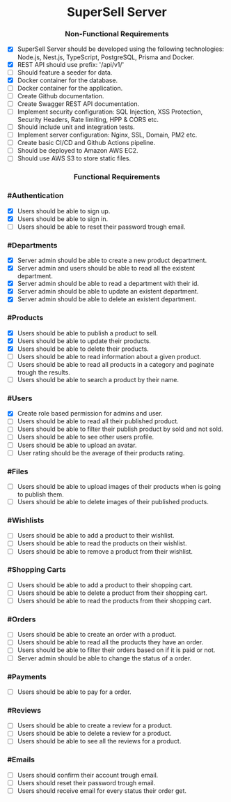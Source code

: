 <h1 align="center"> 
	SuperSell Server
</h1>

<h3 align="center"> 
	Non-Functional Requirements
</h3>

- [x] SuperSell Server should be developed using the following technologies: Node.js, Nest.js, TypeScript, PostgreSQL, Prisma and Docker.
- [x] REST API should use prefix: '/api/v1/'
- [ ] Should feature a seeder for data.
- [x] Docker container for the database.
- [ ] Docker container for the application.
- [ ] Create Github documentation.
- [ ] Create Swagger REST API documentation.
- [ ] Implement security configuration: SQL Injection, XSS Protection, Security Headers, Rate limiting, HPP & CORS etc.
- [ ] Should include unit and integration tests.
- [ ] Implement server configuration: Nginx, SSL, Domain, PM2 etc.
- [ ] Create basic CI/CD and Github Actions pipeline.
- [ ] Should be deployed to Amazon AWS EC2.
- [ ] Should use AWS S3 to store static files.

<h3 align="center"> 
	Functional Requirements
</h3>

### #Authentication

- [x] Users should be able to sign up.
- [x] Users should be able to sign in.
- [ ] Users should be able to reset their password trough email.

### #Departments

- [x] Server admin should be able to create a new product department.
- [x] Server admin and users should be able to read all the existent department.
- [x] Server admin should be able to read a department with their id.
- [x] Server admin should be able to update an existent department.
- [x] Server admin should be able to delete an existent department.

### #Products

- [x] Users should be able to publish a product to sell.
- [x] Users should be able to update their products.
- [x] Users should be able to delete their products.
- [ ] Users should be able to read information about a given product.
- [ ] Users should be able to read all products in a category and paginate trough the results.
- [ ] Users should be able to search a product by their name.

### #Users

- [x] Create role based permission for admins and user.
- [ ] Users should be able to read all their published product.
- [ ] Users should be able to filter their publish product by sold and not sold.
- [ ] Users should be able to see other users profile.
- [ ] Users should be able to upload an avatar.
- [ ] User rating should be the average of their products rating.

### #Files

- [ ] Users should be able to upload images of their products when is going to publish them.
- [ ] Users should be able to delete images of their published products.

### #Wishlists

- [ ] Users should be able to add a product to their wishlist.
- [ ] Users should be able to read the products on their wishlist.
- [ ] Users should be able to remove a product from their wishlist.

### #Shopping Carts

- [ ] Users should be able to add a product to their shopping cart.
- [ ] Users should be able to delete a product from their shopping cart.
- [ ] Users should be able to read the products from their shopping cart.

### #Orders

- [ ] Users should be able to create an order with a product.
- [ ] Users should be able to read all the products they have an order.
- [ ] Users should be able to filter their orders based on if it is paid or not.
- [ ] Server admin should be able to change the status of a order.

### #Payments

- [ ] Users should be able to pay for a order.

### #Reviews

- [ ] Users should be able to create a review for a product.
- [ ] Users should be able to delete a review for a product.
- [ ] Users should be able to see all the reviews for a product.

### #Emails

- [ ] Users should confirm their account trough email.
- [ ] Users should reset their password trough email.
- [ ] Users should receive email for every status their order get.
